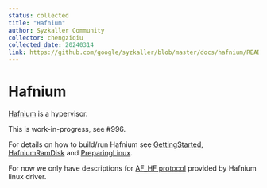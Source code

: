 ```yaml
---
status: collected
title: "Hafnium"
author: Syzkaller Community
collector: chengziqiu
collected_date: 20240314
link: https://github.com/google/syzkaller/blob/master/docs/hafnium/README.md
---
```


# Hafnium

[Hafnium](https://hafnium.googlesource.com/hafnium) is a hypervisor.

This is work-in-progress, see #996.

For details on how to build/run Hafnium see [GettingStarted](https://hafnium.googlesource.com/hafnium/+/HEAD/docs/GettingStarted.md), [HafniumRamDisk](https://hafnium.googlesource.com/hafnium/+/HEAD/docs/HafniumRamDisk.md) and [PreparingLinux](https://hafnium.googlesource.com/hafnium/+/HEAD/docs/PreparingLinux.md).

For now we only have descriptions for [AF_HF protocol](/sys/linux/hafnium.txt) provided by Hafnium linux driver.
